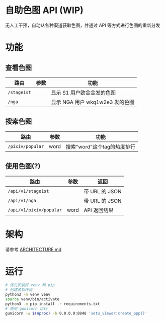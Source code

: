 # 自助色图 API (WIP)

无人工干预，自动从各种渠道获取色图，并通过 API 等方式进行色图的重新分发

# 功能

## 查看色图

|路由|参数|功能|
|-|-|-|
|`/stage1st`||显示 S1 用户欧金金发的色图|
|`/nga`||显示 NGA 用户 wkq1w2e3 发的色图|

## 搜索色图

|路由|参数|功能|
|-|-|-|
|`/pixiv/popular`|word|搜索"word"这个tag的热度排行|

## 使用色图(?)

|路由|参数|返回|
|-|-|-|
|`/api/v1/stage1st`||带 URL 的 JSON|
|`/api/v1/nga`||带 URL 的 JSON|
|`/api/v1/pixiv/popular`|word|API 返回结果|

# 架构

请参考 [ARCHITECTURE.md](./ARCHITECTURE.md)

# 运行

```bash
# 请先安装好 venv 和 pip
# 创建虚拟环境
python3 -m venv venv
source venv/bin/activate
python3 -m pip install -r requirements.txt
# 使用 gunicorn 运行
gunicorn -w $(nproc) -b 0.0.0.0:8848 'setu_viewer:create_app()'
```
